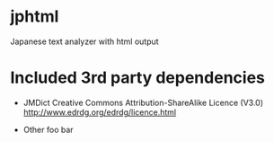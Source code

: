# jphtml
Japanese text analyzer with html output


# Included 3rd party dependencies
- JMDict
  Creative Commons Attribution-ShareAlike Licence (V3.0)
  http://www.edrdg.org/edrdg/licence.html

- Other
  foo
  bar
